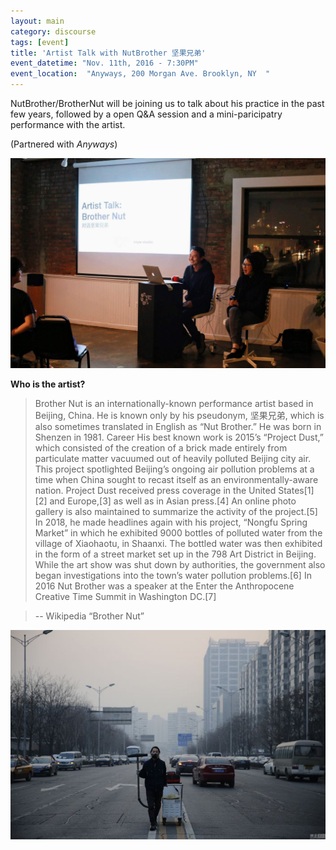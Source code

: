 ```yaml
---
layout: main
category: discourse
tags: [event]
title: 'Artist Talk with NutBrother 坚果兄弟'
event_datetime: "Nov. 11th, 2016 - 7:30PM"
event_location:  "Anyways, 200 Morgan Ave. Brooklyn, NY  "
---
```





NutBrother/BrotherNut will be joining us to talk about his practice in the past few years, followed by a open Q&A session and a mini-paricipatry performance with the artist.

(Partnered with _Anyways_)

![](/assets/image/di/di_4.jpg)

**Who is the artist?**


> Brother Nut is an internationally-known performance artist based in Beijing, China. He is known only by his pseudonym, 坚果兄弟, which is also sometimes translated in English as “Nut Brother.” He was born in Shenzen in 1981.
Career
> His best known work is 2015’s “Project Dust,” which consisted of the creation of a brick made entirely from particulate matter vacuumed out of heavily polluted Beijing city air. This project spotlighted Beijing’s ongoing air pollution problems at a time when China sought to recast itself as an environmentally-aware nation. Project Dust received press coverage in the United States[1][2] and Europe,[3] as well as in Asian press.[4] An online photo gallery is also maintained to summarize the activity of the project.[5]
In 2018, he made headlines again with his project, “Nongfu Spring Market” in which he exhibited 9000 bottles of polluted water from the village of Xiaohaotu, in Shaanxi. The bottled water was then exhibited in the form of a street market set up in the 798 Art District in Beijing. While the art show was shut down by authorities, the government also began investigations into the town’s water pollution problems.[6]
In 2016 Nut Brother was a speaker at the Enter the Anthropocene Creative Time Summit in Washington DC.[7]

> -- Wikipedia “Brother Nut”


![](/assets/image/di/di_15.jpg)
